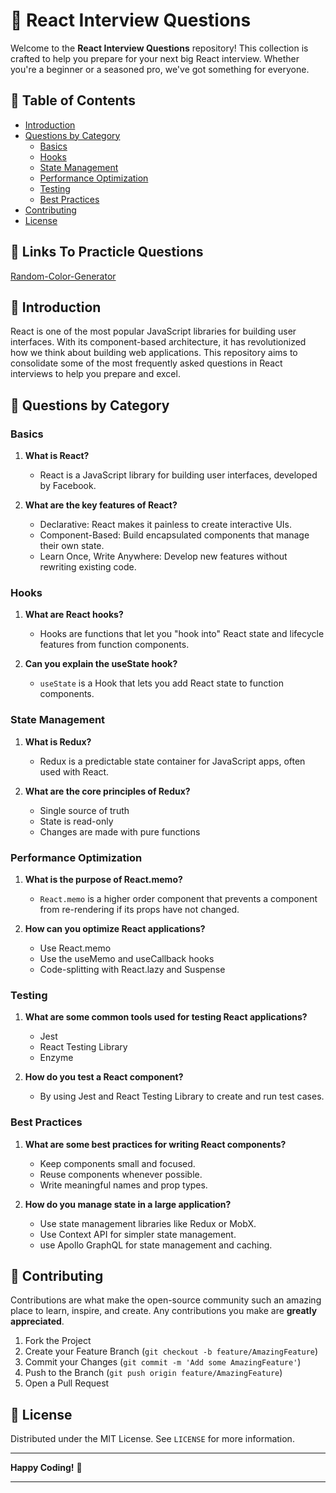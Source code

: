 # 📘 React Interview Questions

Welcome to the **React Interview Questions** repository! This collection is crafted to help you prepare for your next big React interview. Whether you're a beginner or a seasoned pro, we've got something for everyone.

## 🌟 Table of Contents

- [Introduction](#introduction)
- [Questions by Category](#questions-by-category)
  - [Basics](#basics)
  - [Hooks](#hooks)
  - [State Management](#state-management)
  - [Performance Optimization](#performance-optimization)
  - [Testing](#testing)
  - [Best Practices](#best-practices)
- [Contributing](#contributing)
- [License](#license)

## 🌟 Links To Practicle Questions
[Random-Color-Generator](src/Questions/Random-Color-Generator/README.md)

## 🌟 Introduction

React is one of the most popular JavaScript libraries for building user interfaces. With its component-based architecture, it has revolutionized how we think about building web applications. This repository aims to consolidate some of the most frequently asked questions in React interviews to help you prepare and excel.

## 🌟 Questions by Category

### Basics

1. **What is React?**
   - React is a JavaScript library for building user interfaces, developed by Facebook.
   
2. **What are the key features of React?**
   - Declarative: React makes it painless to create interactive UIs.
   - Component-Based: Build encapsulated components that manage their own state.
   - Learn Once, Write Anywhere: Develop new features without rewriting existing code.

### Hooks

1. **What are React hooks?**
   - Hooks are functions that let you "hook into" React state and lifecycle features from function components.
   
2. **Can you explain the useState hook?**
   - `useState` is a Hook that lets you add React state to function components.

### State Management

1. **What is Redux?**
   - Redux is a predictable state container for JavaScript apps, often used with React.

2. **What are the core principles of Redux?**
   - Single source of truth
   - State is read-only
   - Changes are made with pure functions

### Performance Optimization

1. **What is the purpose of React.memo?**
   - `React.memo` is a higher order component that prevents a component from re-rendering if its props have not changed.

2. **How can you optimize React applications?**
   - Use React.memo
   - Use the useMemo and useCallback hooks
   - Code-splitting with React.lazy and Suspense

### Testing

1. **What are some common tools used for testing React applications?**
   - Jest
   - React Testing Library
   - Enzyme

2. **How do you test a React component?**
   - By using Jest and React Testing Library to create and run test cases.

### Best Practices

1. **What are some best practices for writing React components?**
   - Keep components small and focused.
   - Reuse components whenever possible.
   - Write meaningful names and prop types.

2. **How do you manage state in a large application?**
   - Use state management libraries like Redux or MobX.
   - Use Context API for simpler state management.
   - use Apollo GraphQL for state management and caching.

## 🌟 Contributing

Contributions are what make the open-source community such an amazing place to learn, inspire, and create. Any contributions you make are **greatly appreciated**.

1. Fork the Project
2. Create your Feature Branch (`git checkout -b feature/AmazingFeature`)
3. Commit your Changes (`git commit -m 'Add some AmazingFeature'`)
4. Push to the Branch (`git push origin feature/AmazingFeature`)
5. Open a Pull Request

## 🌟 License

Distributed under the MIT License. See `LICENSE` for more information.

---

**Happy Coding!** 🚀

---
